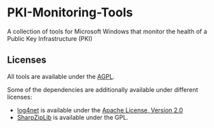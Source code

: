 # PKI-Monitoring-Tools
A collection of tools for Microsoft Windows that monitor the health of a Public Key Infrastructure (PKI)

## Licenses
All tools are available under the [AGPL](LICENSE). 

Some of the dependencies are additionally available under different licenses:
* [log4net](https://logging.apache.org/log4net/) is available under the [Apache License, Version 2.0](https://logging.apache.org/log4net/license.html)
* [SharpZipLib](https://icsharpcode.github.io/SharpZipLib/) is available under the GPL.
